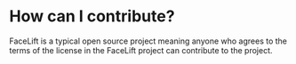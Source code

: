 # How can I contribute?
FaceLift is a typical open source project meaning anyone who agrees to the terms of the license in the FaceLift project can contribute to the project. 
